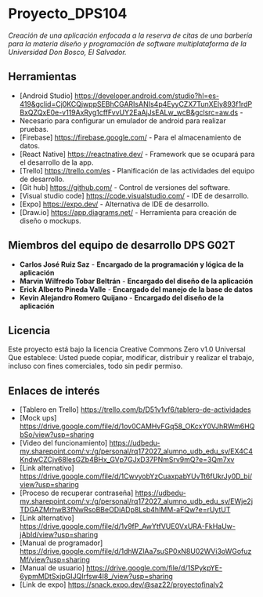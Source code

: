 # Proyecto_DPS104

_Creación de una aplicación enfocada a la reserva de citas de una barbería para la materia diseño y programación de software multiplataforma de la Universidad Don Bosco, El Salvador._

## Herramientas

* [Android Studio] https://developer.android.com/studio?hl=es-419&gclid=Cj0KCQjwppSEBhCGARIsANIs4p4EyyCZX7TunXEly893f1rdPBxQZQxE0e-v119AxRyg1cffFvvUY2EaAjJsEALw_wcB&gclsrc=aw.ds - 
* Necesario para configurar un emulador de android para realizar pruebas.
* [Firebase] https://firebase.google.com/ - Para el almacenamiento de datos.
* [React Native] https://reactnative.dev/ - Framework que se ocupará para el desarrollo de la app.
* [Trello] https://trello.com/es - Planificación de las actividades del equipo de desarrollo.
* [Git hub] https://github.com/ - Control de versiones del software.
* [Visual studio code] https://code.visualstudio.com/ - IDE de desarrollo.
* [Expo] https://expo.dev/ - Alternativa de IDE de desarrollo.
* [Draw.io] https://app.diagrams.net/ - Herramienta para creación de diseño o mockups.

## Miembros del equipo de desarrollo DPS G02T

* **Carlos José Ruiz Saz** - **Encargado de la programación y lógica de la aplicación**
* **Marvin Wilfredo Tobar Beltrán** - **Encargado del diseño de la aplicación**
* **Erick Alberto Pineda Valle** - **Encargado del manejo de la base de datos**
* **Kevin Alejandro Romero Quijano** - **Encargado del diseño de la aplicación**


## Licencia

Este proyecto está bajo la licencia Creative Commons Zero v1.0 Universal
Que establece:
Usted puede copiar, modificar, distribuir y realizar el trabajo, incluso con fines comerciales, todo sin pedir permiso.


## Enlaces de interés

* [Tablero en Trello] https://trello.com/b/D51v1vf6/tablero-de-actividades
* [Mock ups] https://drive.google.com/file/d/1ov0CAMHvFGq58_OKcxY0VJhRWm6HQbSo/view?usp=sharing
* [Video del funcionamiento] https://udbedu-my.sharepoint.com/:v:/g/personal/rq172027_alumno_udb_edu_sv/EX4C4KndwCZCjv68lesGZb4BHx_GVp7GJxD37PNmSrv9mQ?e=3Qm7xv
* [Link alternativo] https://drive.google.com/file/d/1CwvyobYzCuaxpabYUvTt6fUkrJy0D_bi/view?usp=sharing
* [Proceso de recuperar contraseña] https://udbedu-my.sharepoint.com/:v:/g/personal/rq172027_alumno_udb_edu_sv/EWje2jTDGAZMrhwB3fNwRsoBBeODiADp8Lsb4hIMM-aFQw?e=rUytUT
* [Link alternativo] https://drive.google.com/file/d/1v9fP_AwYtfVUE0VxURA-FkHaUw-jAbId/view?usp=sharing
* [Manual de programador] https://drive.google.com/file/d/1dhWZlAa7suSP0xN8U02WVi3oWGofuzMf/view?usp=sharing
* [Manual de usuario] https://drive.google.com/file/d/1SPykpYE-6ypmMDtSxjpGIJQIrfsw4I8_/view?usp=sharing
* [Link de expo] https://snack.expo.dev/@saz22/proyectofinalv2




